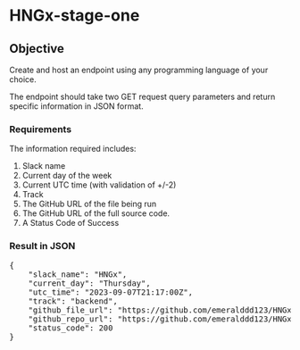 # HNGx-stage-one

<h2>Objective</h2>
<p>Create and host an endpoint using any programming language of your choice.</p>
<p>The endpoint should take two GET request query parameters and return specific information in JSON format.</p>
<h3>Requirements</h3>
<p>The information required includes:</p>
<ol>
<li>Slack name</li>
<li>Current day of the week</li>
<li>Current UTC time (with validation of +/-2)</li>
<li>Track</li>
<li>The GitHub URL of the file being run</li>
<li>The GitHub URL of the full source code.</li>
<li>A  Status Code of Success</li>
</ol>

<h3>Result in JSON</h3>

<pre>
{
    "slack_name": "HNGx",
    "current_day": "Thursday",
    "utc_time": "2023-09-07T21:17:00Z",
    "track": "backend",
    "github_file_url": "https://github.com/emeralddd123/HNGx-stage-one/blob/main/app.js",
    "github_repo_url": "https://github.com/emeralddd123/HNGx-stage-one",
    "status_code": 200
}
</pre>

